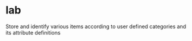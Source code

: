 # lab
Store and identify various items according to user defined categories and its attribute definitions
